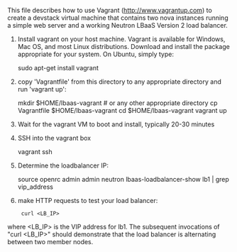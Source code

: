This file describes how to use Vagrant (http://www.vagrantup.com) to
create a devstack virtual machine that contains two nova instances
running a simple web server and a working Neutron LBaaS Version 2 load
balancer.

1) Install vagrant on your host machine.  Vagrant is available for
Windows, Mac OS, and most Linux distributions.  Download and install
the package appropriate for your system.  On Ubuntu, simply type:

    sudo apt-get install vagrant

2) copy 'Vagrantfile' from this directory to any appropriate directory
and run 'vagrant up':

    mkdir $HOME/lbaas-vagrant            # or any other appropriate directory
    cp Vagrantfile $HOME/lbaas-vagrant
    cd $HOME/lbaas-vagrant
    vagrant up

3) Wait for the vagrant VM to boot and install, typically 20-30 minutes

4) SSH into the vagrant box

    vagrant ssh

5) Determine the loadbalancer IP:

    source openrc admin admin
    neutron lbaas-loadbalancer-show lb1 | grep vip_address

6) make HTTP requests to test your load balancer:

        curl <LB_IP>

where <LB_IP> is the VIP address for lb1.  The subsequent invocations of
"curl <LB_IP>" should demonstrate that the load balancer is alternating
between two member nodes.
